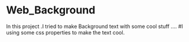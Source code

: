# Web_Background
In this project .I tried to make Background text with some cool stuff ....
#I using some css properties to make the text cool.
